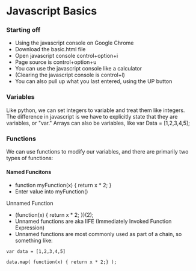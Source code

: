# Javascript Basics #

### Starting off ###
- Using the javascript console on Google Chrome
- Download the basic.html file
- Open javascript console control+option+i
- Page source is control+option+u
- You can use the javascript console like a calculator 
- (Clearing the javascript console is control+l)
- You can also pull up what you last entered, using the UP button

### Variables ###
Like python, we can set integers to variable and treat them like integers. The difference in javascript is we have to explicitly state that they are variables, or "var." Arrays can also be variables, like var Data = [1,2,3,4,5];

### Functions ###
We can use functions to modify our variables, and there are primarily two types of functions:

#### Named Funcitons ####
 - function myFunction(x) { return x * 2; } 
 - Enter value into myFunction()
  
Unnamed Function 
- (function(x) { return x * 2; })(2);
- Unnamed functions are aka IIFE (Immediately Invoked Function Expression)
- Unnamed functions are most commonly used as part of a chain, so something like:
```
var data = [1,2,3,4,5]

data.map( function(x) { return x * 2;} );
```



